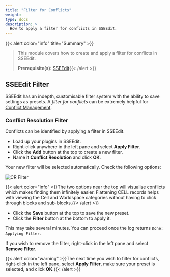 ```yaml
---
title: "Filter for Conflicts"
weight:
type: docs
description: >
  How to apply a filter for conflicts in SSEEdit.
---
```


{{< alert color="info" title="Summary" >}}
> This module covers how to create and apply a filter for conflicts in SSEEdit.<p>
> **Prerequisite(s):** [SSEEdit](/skyforge/tool-setup/sseedit/){{< /alert >}}

## SSEEdit Filter

SSEEdit has an indepth, customisable filter system with the ability to save settings as presets. A *filter for conflicts* can be extremely helpful for [Conflict Management](/skyforge/knowledge-base/conflict-management/).

### Conflict Resolution Filter

Conflicts can be identified by applying a filter in SSEEdit.

- Load up your plugins in SSEEdit.
- Right-click anywhere in the left pane and select **Apply Filter**.
- Click the **Add** button at the top to create a new filter.
- Name it **Conflict Resolution** and click **OK**.

Your new filter will be selected automatically. Check the following options:

![CR Filter](/Pictures/skyforge/beginners-guide/cr-filter.png)

{{< alert color="info" >}}The two options near the top will visualise conflicts which makes finding them infinitely easier. Flattening CELL records helps with viewing the Cell and Worldspace categories without having to click through blocks and sub-blocks.{{< /alert >}}

- Click the **Save** button at the top to save the new preset.
- Click the **Filter** button at the bottom to apply it.

This may take several minutes. You can proceed once the log returns `Done: Applying Filter`.

If you wish to remove the filter, right-click in the left pane and select **Remove Filter**.

{{< alert color="warning" >}}The next time you wish to filter for conflicts, right-click in the left pane, select **Apply Filter**, make sure your preset is selected, and click **OK**.{{< /alert >}}
